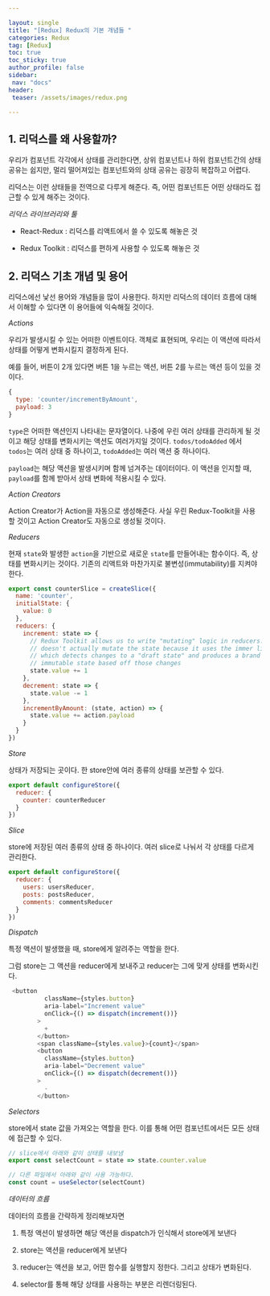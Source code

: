```yaml
---

layout: single
title: "[Redux] Redux의 기본 개념들 "
categories: Redux
tag: [Redux]
toc: true
toc_sticky: true
author_profile: false
sidebar:
 nav: "docs"
header:
 teaser: /assets/images/redux.png

---
```


## 1. 리덕스를 왜 사용할까?

우리가 컴포넌트 각각에서 상태를 관리한다면, 상위 컴포넌트나 하위 컴포넌트간의 상태 공유는 쉽지만, 멀리 떨어져있는 컴포넌트와의 상태 공유는 굉장히 복잡하고 어렵다.

리덕스는 이런 상태들을 전역으로 다루게 해준다. 즉, 어떤 컴포넌트든 어떤 상태라도 접근할 수 있게 해주는 것이다.

*리덕스 라이브러리와 툴*

- React-Redux : 리덕스를 리액트에서 쓸 수 있도록 해놓은 것

- Redux Toolkit : 리덕스를 편하게 사용할 수 있도록 해놓은 것

## 2. 리덕스 기초 개념 및 용어

리덕스에선 낯선 용어와 개념들을 많이 사용한다. 하지만 리덕스의 데이터 흐름에 대해서 이해할 수 있다면 이 용어들에 익숙해질 것이다.

*Actions*

우리가 발생시킬 수 있는 어떠한 이벤트이다. 객체로 표현되며, 우리는 이 액션에 따라서 상태를 어떻게 변화시킬지 결정하게 된다. 

예를 들어, 버튼이 2개 있다면 버튼 1을 누르는 액션, 버튼 2를 누르는 액션 등이 있을 것이다.

```js
{
  type: 'counter/incrementByAmount',
  payload: 3
}
```

`type`은 어떠한 액션인지 나타내는 문자열이다. 나중에 우린 여러 상태를 관리하게 될 것이고 해당 상태를 변화시키는 액션도 여러가지일 것이다. `todos/todoAdded` 에서 `todos`는 여러 상태 중 하나이고, `todoAdded`는 여러 액션 중 하나이다.

`payload`는 해당 액션을 발생시키며 함께 넘겨주는 데이터이다. 이 액션을 인지할 때, `payload`를 함께 받아서 상태 변화에 적용시킬 수 있다.

*Action Creators*

Action Creator가 Action을 자동으로 생성해준다. 사실 우린 Redux-Toolkit을 사용할 것이고 Action Creator도 자동으로 생성될 것이다.

*Reducers*

현재 `state`와 발생한 `action`을 기반으로 새로운 `state`를 만들어내는 함수이다. 즉, 상태를 변화시키는 것이다. 기존의 리액트와 마찬가지로 불변성(immutability)를 지켜야 한다. 

```js
export const counterSlice = createSlice({
  name: 'counter',
  initialState: {
    value: 0
  },
  reducers: {
    increment: state => {
      // Redux Toolkit allows us to write "mutating" logic in reducers. It
      // doesn't actually mutate the state because it uses the immer library,
      // which detects changes to a "draft state" and produces a brand new
      // immutable state based off those changes
      state.value += 1
    },
    decrement: state => {
      state.value -= 1
    },
    incrementByAmount: (state, action) => {
      state.value += action.payload
    }
  }
})
```

*Store*

상태가 저장되는 곳이다. 한 store안에 여러 종류의 상태를 보관할 수 있다. 

```js
export default configureStore({
  reducer: {
    counter: counterReducer
  }
})
```

*Slice*

store에 저장된 여러 종류의 상태 중 하나이다. 여러 slice로 나눠서 각 상태를 다르게 관리한다.

```jsx
export default configureStore({
  reducer: {
    users: usersReducer,
    posts: postsReducer,
    comments: commentsReducer
  }
})
```

*Dispatch*

특정 액션이 발생했을 때, store에게 알려주는 역할을 한다. 

그럼 store는 그 액션을 reducer에게 보내주고 reducer는 그에 맞게 상태를 변화시킨다.

```js
 <button
          className={styles.button}
          aria-label="Increment value"
          onClick={() => dispatch(increment())}
        >
          +
        </button>
        <span className={styles.value}>{count}</span>
        <button
          className={styles.button}
          aria-label="Decrement value"
          onClick={() => dispatch(decrement())}
        >
          -
        </button>
```

*Selectors*

store에서 state 값을 가져오는 역할을 한다. 이를 통해 어떤 컴포넌트에서든 모든 상태에 접근할 수 있다. 

```js
// slice에서 아래와 같이 상태를 내보냄
export const selectCount = state => state.counter.value

// 다른 파일에서 아래와 같이 사용 가능하다.
const count = useSelector(selectCount)
```

*데이터의 흐름*

데이터의 흐름을 간략하게 정리해보자면

1. 특정 액션이 발생하면 해당 액션을 dispatch가 인식해서 store에게 보낸다

2. store는 액션을 reducer에게 보낸다

3. reducer는 액션을 보고, 어떤 함수를 실행할지 정한다. 그리고 상태가 변화된다.

4. selector를 통해 해당 상태를 사용하는 부분은 리렌더링된다.
